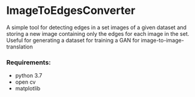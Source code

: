 # ImageToEdgesConverter

A simple tool for detecting edges in a set images of a given dataset and storing a new image containing only the edges for each image in the set.
Useful for generating a dataset for training a GAN for image-to-image-translation

### Requirements:
- python 3.7
- open cv
- matplotlib
